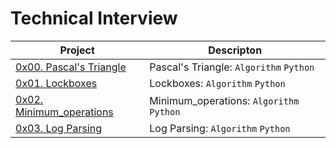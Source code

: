 # Technical Interview

| Project | Descripton |
| ------- | ---------- |
| [0x00. Pascal's Triangle](./0x00-pascal_triangle)| Pascal's Triangle: `Algorithm` `Python` |
| [0x01. Lockboxes](./0x01-lockboxes) | Lockboxes: `Algorithm` `Python` |
| [0x02. Minimum_operations](./0x02-minimum_operations) | Minimum_operations: `Algorithm` `Python` |
| [0x03. Log Parsing](./0x03-log_parsing) | Log Parsing: `Algorithm` `Python` |
